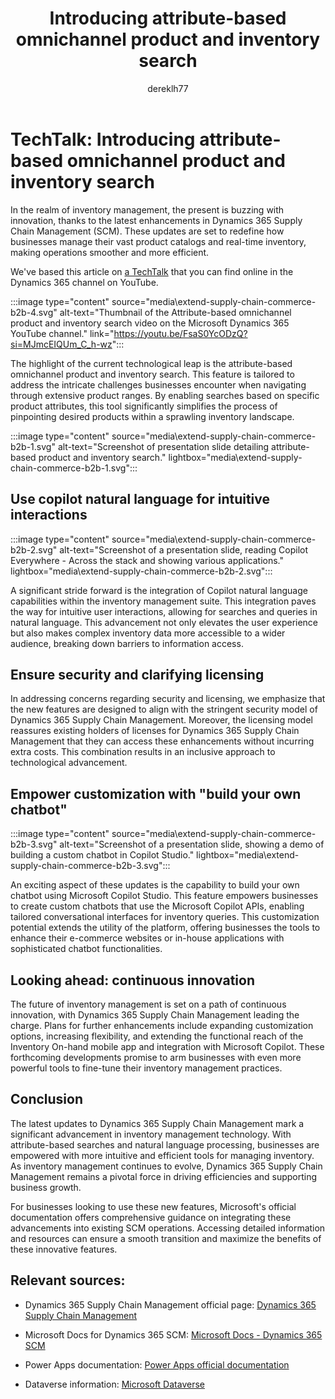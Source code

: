 ﻿---
title: Introducing attribute-based omnichannel product and inventory search
description: Learn about attribute-based omnichannel product and inventory search with Copilot. The TechTalk also covers security aspects, clarifies licensing, and customization.
author: dereklh77
ms.author: v-heuerderek
ms.topic: article
ms.date: 04/16/2024
ai-usage: ai-assisted
---

# TechTalk: Introducing attribute-based omnichannel product and inventory search 

In the realm of inventory management, the present is buzzing with innovation, thanks to the latest enhancements in Dynamics 365 Supply Chain Management (SCM). These updates are set to redefine how businesses manage their vast product catalogs and real-time inventory, making operations smoother and more efficient.

We've based this article on [a TechTalk](https://youtu.be/FsaS0YcODzQ?si=MJmcEIQUm_C_h-wz) that you can find online in the Dynamics 365 channel on YouTube.

:::image type="content" source="media\extend-supply-chain-commerce-b2b-4.svg" alt-text="Thumbnail of the Attribute-based omnichannel product and inventory search video on the Microsoft Dynamics 365 YouTube channel." link="https://youtu.be/FsaS0YcODzQ?si=MJmcEIQUm_C_h-wz":::

The highlight of the current technological leap is the attribute-based omnichannel product and inventory search. This feature is tailored to address the intricate challenges businesses encounter when navigating through extensive product ranges. By enabling searches based on specific product attributes, this tool significantly simplifies the process of pinpointing desired products within a sprawling inventory landscape.

:::image type="content" source="media\extend-supply-chain-commerce-b2b-1.svg" alt-text="Screenshot of presentation slide detailing attribute-based product and inventory search." lightbox="media\extend-supply-chain-commerce-b2b-1.svg":::

## Use copilot natural language for intuitive interactions

:::image type="content" source="media\extend-supply-chain-commerce-b2b-2.svg" alt-text="Screenshot of a presentation slide, reading Copilot Everywhere - Across the stack and showing various applications." lightbox="media\extend-supply-chain-commerce-b2b-2.svg":::

A significant stride forward is the integration of Copilot natural language capabilities within the inventory management suite. This integration paves the way for intuitive user interactions, allowing for searches and queries in natural language. This advancement not only elevates the user experience but also makes complex inventory data more accessible to a wider audience, breaking down barriers to information access.

## Ensure security and clarifying licensing

In addressing concerns regarding security and licensing, we emphasize that the new features are designed to align with the stringent security model of Dynamics 365 Supply Chain Management. Moreover, the licensing model reassures existing holders of licenses for Dynamics 365 Supply Chain Management that they can access these enhancements without incurring extra costs. This combination results in an inclusive approach to technological advancement.

## Empower customization with "build your own chatbot"

:::image type="content" source="media\extend-supply-chain-commerce-b2b-3.svg" alt-text="Screenshot of a presentation slide, showing a demo of building a custom chatbot in Copilot Studio." lightbox="media\extend-supply-chain-commerce-b2b-3.svg":::

An exciting aspect of these updates is the capability to build your own chatbot using Microsoft Copilot Studio. This feature empowers businesses to create custom chatbots that use the Microsoft Copilot APIs, enabling tailored conversational interfaces for inventory queries. This customization potential extends the utility of the platform, offering businesses the tools to enhance their e-commerce websites or in-house applications with sophisticated chatbot functionalities.

## Looking ahead: continuous innovation

The future of inventory management is set on a path of continuous innovation, with Dynamics 365 Supply Chain Management leading the charge. Plans for further enhancements include expanding customization options, increasing flexibility, and extending the functional reach of the Inventory On-hand mobile app and integration with Microsoft Copilot. These forthcoming developments promise to arm businesses with even more powerful tools to fine-tune their inventory management practices.

## Conclusion

The latest updates to Dynamics 365 Supply Chain Management mark a significant advancement in inventory management technology. With attribute-based searches and natural language processing, businesses are empowered with more intuitive and efficient tools for managing inventory. As inventory management continues to evolve, Dynamics 365 Supply Chain Management remains a pivotal force in driving efficiencies and supporting business growth.

For businesses looking to use these new features, Microsoft's official documentation offers comprehensive guidance on integrating these advancements into existing SCM operations. Accessing detailed information and resources can ensure a smooth transition and maximize the benefits of these innovative features.

## Relevant sources:

- Dynamics 365 Supply Chain Management official page: [Dynamics 365 Supply Chain Management](https://www.microsoft.com/dynamics-365/products/supply-chain-management)

- Microsoft Docs for Dynamics 365 SCM: [Microsoft Docs - Dynamics 365 SCM](/dynamics365/supply-chain/)

- Power Apps documentation: [Power Apps official documentation](/power-apps/)

- Dataverse information: [Microsoft Dataverse](/power-apps/maker/data-platform/data-platform-intro)
